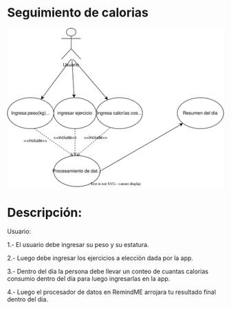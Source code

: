 # Seguimiento de calorias

![SeguimientoCalorias](diagrams/usecases/UGC-RF2SeguimientoDeCalorias.svg)

# Descripción:

Usuario:

1.- El usuario debe ingresar su peso y su estatura.

2.- Luego debe ingresar los ejercicios a elección dada por la app.

3.- Dentro del día la persona debe llevar un conteo de cuantas calorias consumio dentro del día para luego ingresarlas en la app.

4.- Luego el procesador de datos en RemindME arrojara tu resultado final dentro del dia. 
